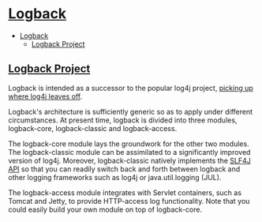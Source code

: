 # [Logback](http://logback.qos.ch/index.html)

- [Logback](#logback)
  - [Logback Project](#logback-project)

## [Logback Project](http://logback.qos.ch/index.html)

Logback is intended as a successor to the popular log4j project, [picking up where log4j leaves off](http://logback.qos.ch/reasonsToSwitch.html).

Logback's architecture is sufficiently generic so as to apply under different circumstances. At present time, logback is divided into three modules, logback-core, logback-classic and logback-access.

The logback-core module lays the groundwork for the other two modules. The logback-classic module can be assimilated to a significantly improved version of log4j. Moreover, logback-classic natively implements the [SLF4J API](http://www.slf4j.org/) so that you can readily switch back and forth between logback and other logging frameworks such as log4j or java.util.logging (JUL).

The logback-access module integrates with Servlet containers, such as Tomcat and Jetty, to provide HTTP-access log functionality. Note that you could easily build your own module on top of logback-core.



